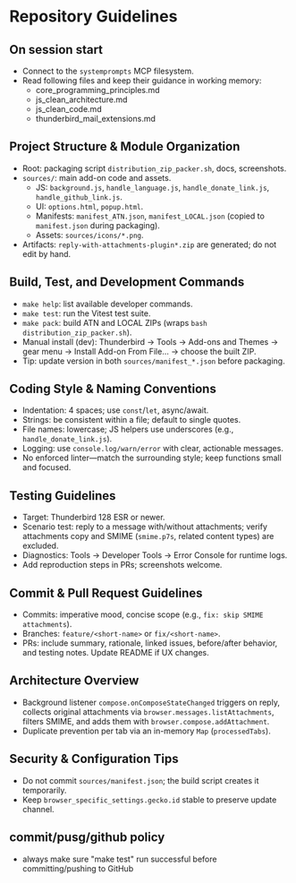 # Repository Guidelines

## On session start

- Connect to the `systemprompts` MCP filesystem.
- Read following files and keep their guidance in working memory:
  - core_programming_principles.md
  - js_clean_architecture.md
  - js_clean_code.md
  - thunderbird_mail_extensions.md

## Project Structure & Module Organization

- Root: packaging script `distribution_zip_packer.sh`, docs, screenshots.
- `sources/`: main add-on code and assets.
  - JS: `background.js`, `handle_language.js`, `handle_donate_link.js`, `handle_github_link.js`.
  - UI: `options.html`, `popup.html`.
  - Manifests: `manifest_ATN.json`, `manifest_LOCAL.json` (copied to `manifest.json` during packaging).
  - Assets: `sources/icons/*.png`.
- Artifacts: `reply-with-attachments-plugin*.zip` are generated; do not edit by hand.

## Build, Test, and Development Commands

- `make help`: list available developer commands.
- `make test`: run the Vitest test suite.
- `make pack`: build ATN and LOCAL ZIPs (wraps `bash distribution_zip_packer.sh`).
- Manual install (dev): Thunderbird → Tools → Add-ons and Themes → gear menu → Install Add-on From File… → choose the built ZIP.
- Tip: update version in both `sources/manifest_*.json` before packaging.

## Coding Style & Naming Conventions

- Indentation: 4 spaces; use `const`/`let`, async/await.
- Strings: be consistent within a file; default to single quotes.
- File names: lowercase; JS helpers use underscores (e.g., `handle_donate_link.js`).
- Logging: use `console.log/warn/error` with clear, actionable messages.
- No enforced linter—match the surrounding style; keep functions small and focused.

## Testing Guidelines

- Target: Thunderbird 128 ESR or newer.
- Scenario test: reply to a message with/without attachments; verify attachments copy and SMIME (`smime.p7s`, related content types) are excluded.
- Diagnostics: Tools → Developer Tools → Error Console for runtime logs.
- Add reproduction steps in PRs; screenshots welcome.

## Commit & Pull Request Guidelines

- Commits: imperative mood, concise scope (e.g., `fix: skip SMIME attachments`).
- Branches: `feature/<short-name>` or `fix/<short-name>`.
- PRs: include summary, rationale, linked issues, before/after behavior, and testing notes. Update README if UX changes.

## Architecture Overview

- Background listener `compose.onComposeStateChanged` triggers on reply, collects original attachments via `browser.messages.listAttachments`, filters SMIME, and adds them with `browser.compose.addAttachment`.
- Duplicate prevention per tab via an in-memory `Map` (`processedTabs`).

## Security & Configuration Tips

- Do not commit `sources/manifest.json`; the build script creates it temporarily.
- Keep `browser_specific_settings.gecko.id` stable to preserve update channel.

## commit/pusg/github policy
- always make sure "make test" run successful before committing/pushing to GitHub

